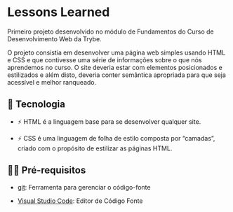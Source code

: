 # Lessons Learned

Primeiro projeto desenvolvido no módulo de Fundamentos do Curso de Desenvolvimento Web da Trybe.

O projeto consistia em desenvolver uma página web simples usando HTML e CSS e que contivesse uma série de informações sobre o que nós aprendemos no curso. O site deveria estar com elementos posicionados e estilizados e além disto, deveria conter semântica apropriada para que seja acessível e melhor ranqueado.

## 🚀 Tecnologia

- ⚡ HTML é a linguagem base para se desenvolver qualquer site. 

- ⚡ CSS é uma linguagem de folha de estilo composta por “camadas”, criado com o propósito de estilizar as páginas HTML.

## ✋🏻 Pré-requisitos

- [git](https://git-scm.com/downloads): Ferramenta para gerenciar o código-fonte

- [Visual Studio Code](https://code.visualstudio.com/): Editor de Código Fonte
